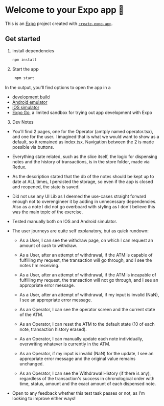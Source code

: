 # Welcome to your Expo app 👋

This is an [Expo](https://expo.dev) project created with [`create-expo-app`](https://www.npmjs.com/package/create-expo-app).

## Get started

1. Install dependencies

   ```bash
   npm install
   ```

2. Start the app

   ```bash
    npm start
   ```

In the output, you'll find options to open the app in a

- [development build](https://docs.expo.dev/develop/development-builds/introduction/)
- [Android emulator](https://docs.expo.dev/workflow/android-studio-emulator/)
- [iOS simulator](https://docs.expo.dev/workflow/ios-simulator/)
- [Expo Go](https://expo.dev/go), a limited sandbox for trying out app development with Expo

3. Dev Notes

- You'll find 2 pages, one for the Operator (amtply named operator.tsx), and one for the user. I imagined that is what we would want to show as a default, so it remained as index.tsx. Navigation between the 2 is made possible via buttons.
- Everything state related, such as the slice itself, the logic for dispensing notes and the history of transactions, is in the store folder, made via Redux.
- As the description stated that the db of the notes should be kept up to date at ALL times, I persisted the storage, so even if the app is closed and reopened, the state is saved.
- Did not use any UI Lib as I deemed the use-cases straight forward enough not to overengineer it by adding in unnecessary dependencies. Also as a note I did not go overboard with styling as I don't believe this was the main topic of the exercise.
- Tested manually both on IOS and Android simulator.

- The user journeys are quite self explanatory, but as quick rundown:

  - As a User, I can see the withdraw page, on which I can request an amount of cash to withdraw.
  - As a User, after an attempt of withdrawal, if the ATM is capable of fulfilling my request, the transaction will go through, and I see the notes I'm receiving.
  - As a User, after an attempt of withdrawal, if the ATM is incapable of fulfilling my request, the transaction will not go through, and I see an appropriate error message.
  - As a User, after an attempt of withdrawal, if my input is invalid (NaN), I see an appropriate error message.

  - As an Operator, I can see the operator screen and the current state of the ATM.
  - As an Operator, I can reset the ATM to the default state (10 of each note, transaction history erased).
  - As an Operator, I can manually update each note individually, overwriting whatever is currently in the ATM.
  - As an Operator, if my input is invalid (NaN) for the update, I see an appropriate error message and the original value remains unchanged.
  - As an Operator, I can see the Withdrawal History (if there is any), regardless of the transaction's success in chronological order with time, status, amount and the exact amount of each dispensed note.

- Open to any feedback whether this test task passes or not, as I'm looking to improve either ways!

